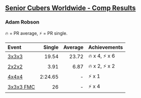 <style>table {white-space: nowrap;}</style>

## [Senior Cubers Worldwide - Comp Results](/scw-comp/results/)
### Adam Robson

🔥 = PR average, ⚡ = PR single.

| Event | Single | Average | Achievements|
| :-- | --: | --: | :-- |
| [3x3x3](adam_robson/333.md) | 19.54 | 23.72 | 🔥 x 4, ⚡ x 6 |
| [2x2x2](adam_robson/222.md) | 3.91 | 6.87 | 🔥 x 2, ⚡ x 2 |
| [4x4x4](adam_robson/444.md) | 2:24.65 | - | ⚡ x 1 |
| [3x3x3 FMC](adam_robson/333fm.md) | 26 | - | ⚡ x 4 |

<!-- Global site tag (gtag.js) - Google Analytics -->
<script async src="https://www.googletagmanager.com/gtag/js?id=UA-86348435-3"></script>
<script>window.dataLayer = window.dataLayer || []; function gtag() {dataLayer.push(arguments);} gtag('js', new Date()); gtag('config', 'UA-86348435-3');</script>
